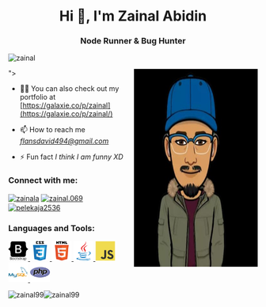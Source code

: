 <h1 align="center">Hi 👋, I'm Zainal Abidin</h1>
<h3 align="center"> Node Runner & Bug Hunter</h3>

<p align="left"> <img src="https://komarev.com/ghpvc/?username=zainal&label=Profile%20views&color=129e00&style=plastic" alt="zainal" /> </p>
<img align="right" alt="Coding" width="250" height="400" src="zainal.jpg.jpg">">

- 👨‍💻 You can also check out my portfolio at [https://galaxie.co/p/zainal](https://galaxie.co/p/zainal/)

- 📫 How to reach me *flansdavid494@gmail.com*

- ⚡ Fun fact *I think I am funny XD*

<h3 align="left">Connect with me:</h3>
<p align="left">

<a href="https://www.linkedin.com/in/zainala/" target="blank"><img align="center" src="https://cdn.jsdelivr.net/npm/simple-icons@3.0.1/icons/linkedin.svg" alt="zainala" height="30" width="40" /></a>
<a href="https://instagram.com/zainal.069" target="blank"><img align="center" src="https://cdn.jsdelivr.net/npm/simple-icons@3.0.1/icons/instagram.svg" alt="zainal.069" height="30" width="40" /></a>
<a href="https://www.youtube.com/channel/pelekaja2536" target="blank"><img align="center" src="https://cdn.jsdelivr.net/npm/simple-icons@3.0.1/icons/youtube.svg" alt="pelekaja2536" height="30" width="40" /></a>

</p>

<h3 align="left">Languages and Tools:</h3>
<p align="left"> <a href="https://getbootstrap.com" target="_blank" rel="noreferrer"> <img src="https://raw.githubusercontent.com/devicons/devicon/master/icons/bootstrap/bootstrap-plain-wordmark.svg" alt="bootstrap" width="40" height="40"/> </a> <a href="https://www.w3schools.com/css/" target="_blank" rel="noreferrer"> <img src="https://raw.githubusercontent.com/devicons/devicon/master/icons/css3/css3-original-wordmark.svg" alt="css3" width="40" height="40"/> </a> <a href="https://www.w3.org/html/" target="_blank" rel="noreferrer"> <img src="https://raw.githubusercontent.com/devicons/devicon/master/icons/html5/html5-original-wordmark.svg" alt="html5" width="40" height="40"/> </a> <a href="https://www.java.com" target="_blank" rel="noreferrer"> <img src="https://raw.githubusercontent.com/devicons/devicon/master/icons/java/java-original.svg" alt="java" width="40" height="40"/> </a> <a href="https://developer.mozilla.org/en-US/docs/Web/JavaScript" target="_blank" rel="noreferrer"> <img src="https://raw.githubusercontent.com/devicons/devicon/master/icons/javascript/javascript-original.svg" alt="javascript" width="40" height="40"/> </a> <a href="https://www.mysql.com/" target="_blank" rel="noreferrer"> <img src="https://raw.githubusercontent.com/devicons/devicon/master/icons/mysql/mysql-original-wordmark.svg" alt="mysql" width="40" height="40"/> </a> <a href="https://www.php.net" target="_blank" rel="noreferrer"> <img src="https://raw.githubusercontent.com/devicons/devicon/master/icons/php/php-original.svg" alt="php" width="40" height="40"/> </a> </p>

<p><img align="left" src="https://github-readme-stats.vercel.app/api/top-langs?username=zainal99&show_icons=true&locale=en&layout=compact" alt="zainal99" /></p>
<p>&nbsp;<img align="left" src="https://github-readme-stats.vercel.app/api?username=zainal99&show_icons=true&locale=en" alt="zainal99" /></p>
